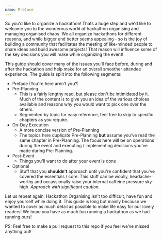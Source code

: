 ```yaml
---
name: Preface
---
```


So you'd like to organize a hackathon!  Thats a huge step and we'd like to welcome you to the wonderous world of hackathon organising and managing organised chaos.  We all organize hackathons for different reasons, and while bigger and better seems appealing - so is the joy of building a community that facilitates the meeting of like-minded people to share ideas and build awesome projects!  That reason will influence some of the key decisions you will make while organizing the event!

This guide should cover many of the issues you'll face before, during and after the hackathon and help make for an overall smoother attendee experience.  The guide is split into the following segments:

- Preface (You're here aren't you?)
- Pre-Planning
	- This is a fairly lengthy read, but please don't be intimidated by it.  Much of the content is to give you an idea of the various choices available and reasons why you would want to pick one over the others.  
	- Segmented by topic for easy reference, feel free to skip to specific chapters as you require.
- On-Day Execution
	- A more concise version of Pre-Planning
	- The topics here duplicate Pre-Planning **but** assume you've read the same chapter in Pre-Planning.  The focus here will be on operations during the event and executing / implementing decisions you've made during Pre-Planning.
- Post-Event
	- Things you'll want to do after your event is done
- Optional
	- Stuff that you **shouldn't** approach until you're confident that you've covered the essentials / core.  This stuff can be woolly, headache-worthy and occassionally raise your internal caffeine pressure sky-high.  *Approach with significant caution.*


Let us repeat again: Hackathon Organising isn't too difficult, have fun and enjoy yourself while doing it.  This guide is long but mainly because we wanted to cover as much detail as possible to make life easy for our lovely readers!  We hope you have as much fun running a hackathon as we had running ours!

PS: Feel free to make a pull request to this repo if you feel we've missed anything out!